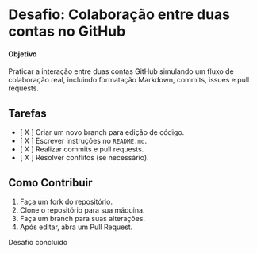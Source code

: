 # Desafio: Colaboração entre duas contas no GitHub

#### Objetivo
Praticar a interação entre duas contas GitHub simulando um fluxo de colaboração real, incluindo formatação Markdown, commits, issues e pull requests.

## Tarefas
- [ X ] Criar um novo branch para edição de código.
- [ X ] Escrever instruções no `README.md`.
- [ X ] Realizar commits e pull requests.
- [ X ] Resolver conflitos (se necessário).

## Como Contribuir
1. Faça um fork do repositório.
2. Clone o repositório para sua máquina.
3. Faça um branch para suas alterações.
4. Após editar, abra um Pull Request.

Desafio concluído